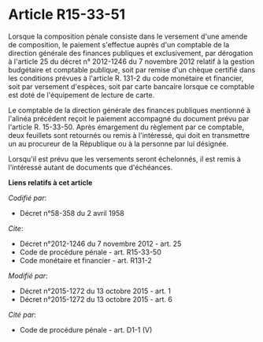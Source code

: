 # Article R15-33-51

Lorsque la composition pénale consiste dans le versement d'une amende de composition, le paiement s'effectue auprès d'un
comptable de la direction générale des finances publiques et exclusivement, par dérogation à l'article 25 du décret n°
2012-1246 du 7 novembre 2012 relatif à la gestion budgétaire et comptable publique, soit par remise d'un chèque certifié dans
les conditions prévues à l'article R. 131-2 du code monétaire et financier, soit par versement d'espèces, soit par carte
bancaire lorsque ce comptable est doté de l'équipement de lecture de carte. 

Le comptable de la direction générale des finances publiques mentionné à l'alinéa précédent reçoit le paiement accompagné du
document prévu par l'article R. 15-33-50. Après émargement du règlement par ce comptable, deux feuillets sont retournés ou
remis à l'intéressé, qui doit en transmettre un au procureur de la République ou à la personne par lui désignée. 

Lorsqu'il est prévu que les versements seront échelonnés, il est remis à l'intéressé autant de documents que d'échéances.

**Liens relatifs à cet article**

_Codifié par_:

  - Décret n°58-358 du 2 avril 1958

_Cite_:

  - Décret n°2012-1246 du 7 novembre 2012 - art. 25
  - Code de procédure pénale - art. R15-33-50
  - Code monétaire et financier - art. R131-2

_Modifié par_:

  - Décret n°2015-1272 du 13 octobre 2015 - art. 1
  - Décret n°2015-1272 du 13 octobre 2015 - art. 6

_Cité par_:

  - Code de procédure pénale - art. D1-1 (V)

